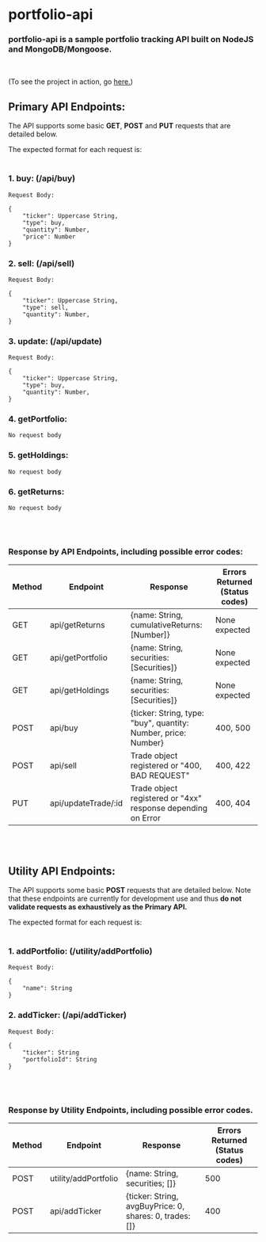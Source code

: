 # portfolio-api

### portfolio-api is a sample portfolio tracking API built on NodeJS and MongoDB/Mongoose.
<br>

(To see the project in action, go [here.](https://portfolio-api-utk.herokuapp.com))

## Primary API Endpoints:

The API supports some basic **GET**, **POST** and **PUT** requests that are detailed below.

The expected format for each request is:
<br><br>

### 1.  buy: (/api/buy)

    Request Body:

    {
        "ticker": Uppercase String,
        "type": buy,
        "quantity": Number,
        "price": Number
    }

### 2.  sell: (/api/sell)

    Request Body:

    {
        "ticker": Uppercase String,
        "type": sell,
        "quantity": Number,
    }

### 3.  update: (/api/update)

    Request Body:

    {
        "ticker": Uppercase String,
        "type": buy,
        "quantity": Number,
    }

### 4.  getPortfolio:

    No request body

### 5.  getHoldings:

    No request body

### 6.  getReturns:

    No request body


<br><br>

### Response by API Endpoints, including possible error codes:

| Method 	| Endpoint            	| Response                                                     	    | Errors Returned (Status codes)     |
|--------	|---------------------	|-------------------------------------------------------------------|------------------------------------|
| GET    	| api/getReturns      	| {name: String, cumulativeReturns: [Number]}                  	    |None expected                       |
| GET    	| api/getPortfolio    	| {name: String, securities: [Securities]}                          |None expected                       |
| GET    	| api/getHoldings     	| {name: String, securities: [Securities]}                     	    |None expected                       |
| POST   	| api/buy             	| {ticker: String, type: "buy", quantity: Number, price: Number}    |400, 500                            |
| POST   	| api/sell            	| Trade object registered or "400, BAD REQUEST"                	    |400, 422                            |
| PUT    	| api/updateTrade/:id 	| Trade object registered or "4xx" response depending on Error 	    |400, 404                            |

<br><br>

## Utility API Endpoints:

The API supports some basic **POST** requests that are detailed below. Note that these endpoints are currently for development use and thus **do not validate requests as exhaustively as the Primary API.**

The expected format for each request is:
<br><br>

### 1.  addPortfolio: (/utility/addPortfolio)

    Request Body:

    {
        "name": String
    }

### 2.  addTicker: (/api/addTicker)

    Request Body:

    {
        "ticker": String
        "portfolioId": String
    }

<br><br>

### Response by Utility Endpoints, including possible error codes.

| Method 	| Endpoint            	    | Response          	                                 | Errors Returned (Status codes)     |
|-----------|---------------------------|--------------------------------------------------------|------------------------------------|
| POST   	| utility/addPortfolio      | {name: String, securities; []}                         |500                                 |
| POST   	| api/addTicker          	    | {ticker: String, avgBuyPrice: 0, shares: 0, trades: []}|400                             |
